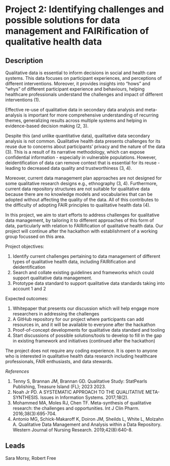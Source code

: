 # Project 2: Identifying challenges and possible solutions for data management and FAIRification of qualitative health data

## Description

Qualitative data is essential to inform decisions in social and health care systems. This data focuses on participant experiences, and perceptions of different interventions. Moreover, it provides insights into “hows” and “whys” of different participant experience and behaviours, helping healthcare professionals understand the challenges and impact of different interventions (1).

Effective re-use of qualitative data in secondary data analysis and meta-analysis is important for more comprehensive understanding of recurring themes, generalizing results across multiple systems and helping in evidence-based decision making (2, 3).

Despite this (and unlike quantitative data), qualitative data secondary analysis is not common. Qualitative health data presents challenges for its reuse due to concerns about participants’ privacy and the nature of the data (3). This is a result of its narrative methodology, which can expose confidential information - especially in vulnerable populations. However, deidentification of data can remove context that is essential for its reuse - leading to decreased data quality and trustworthiness (3, 4).

Moreover, current data management plan approaches are not designed for some qualitative research designs e.g., ethnography (3, 4). Furthermore, current data repository structures are not suitable for qualitative data because there are no knowledge models and vocabularies that can be adopted without affecting the quality of the data. All of this contributes to the difficulty of adopting FAIR principles to qualitative health data (4).

In this project, we aim to start efforts to address challenges for qualitative data management, by tailoring it to different approaches of this form of data, particularly with relation to FAIRification of qualitative health data. Our project will continue after the hackathon with establishment of a working group focussed on this area.

Project objectives:
1. Identify current challenges pertaining to data management of different types of qualitative health data, including FAIRification and deidentification
2. Search and collate existing guidelines and frameworks which could support qualitative data management.
3. Prototype data standard to support qualitative data standards taking into account 1 and 2

Expected outcomes:
1. Whitepaper that presents our discussion which will help engage more researchers in addressing the challenges
2. A GitHub repository for our project where participants can add resources in, and it will be available to everyone after the hackathon
3. Proof-of-concept developments for qualitative data standard and tooling
4. Start discussions of possible solutions/tools to develop to fill in the gap in existing framework and initiatives (continued after the hackathon)


The project does not require any coding experience. It is open to anyone who is interested in qualitative health data research including healthcare professionals, FAIR enthusiasts, and data stewards.

_References_
1. Tenny S, Brannan JM, Brannan GD. Qualitative Study: StatPearls Publishing, Treasure Island (FL); 2023 2023.
2. Noah Jr PD. A SYSTEMATIC APPROACH TO THE QUALITATIVE META-SYNTHESIS. Issues in Information Systems. 2017;18(2).
3. Mohammed MA, Moles RJ, Chen TF. Meta-synthesis of qualitative research: the challenges and opportunities. Int J Clin Pharm. 2016;38(3):695-704.
4. Antonio MG, Schick-Makaroff K, Doiron JM, Sheilds L, White L, Molzahn A. Qualitative Data Management and Analysis within a Data Repository. Western Journal of Nursing Research. 2019;42(8):640-8.

## Leads

Sara Morsy, Robert Free
